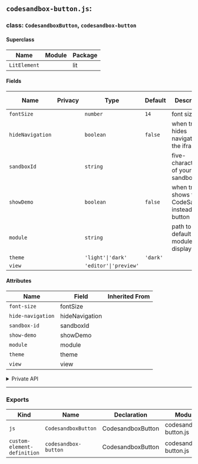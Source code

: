## `codesandbox-button.js`:

### class: `CodesandboxButton`, `codesandbox-button`

#### Superclass

| Name         | Module | Package |
| ------------ | ------ | ------- |
| `LitElement` |        | lit     |

#### Fields

| Name             | Privacy | Type                  | Default  | Description                                            | Inherited From |
| ---------------- | ------- | --------------------- | -------- | ------------------------------------------------------ | -------------- |
| `fontSize`       |         | `number`              | `14`     | font size                                              |                |
| `hideNavigation` |         | `boolean`             | `false`  | when true, hides navigation in the iframe              |                |
| `sandboxId`      |         | `string`              |          | five-character id of your sandbox                      |                |
| `showDemo`       |         | `boolean`             | `false`  | when true, shows the CodeSandbox instead of the button |                |
| `module`         |         | `string`              |          | path to the default module to display                  |                |
| `theme`          |         | `'light'\|'dark'`     | `'dark'` |                                                        |                |
| `view`           |         | `'editor'\|'preview'` |          |                                                        |                |

#### Attributes

| Name              | Field          | Inherited From |
| ----------------- | -------------- | -------------- |
| `font-size`       | fontSize       |                |
| `hide-navigation` | hideNavigation |                |
| `sandbox-id`      | sandboxId      |                |
| `show-demo`       | showDemo       |                |
| `module`          | module         |                |
| `theme`           | theme          |                |
| `view`            | view           |                |

<details><summary>Private API</summary>

#### Methods

| Name           | Privacy | Description | Parameters | Return | Inherited From |
| -------------- | ------- | ----------- | ---------- | ------ | -------------- |
| `getIframeSrc` | private |             |            |        |                |
| `onClick`      | private |             |            |        |                |

</details>

<hr/>

### Exports

| Kind                        | Name                 | Declaration       | Module                | Package |
| --------------------------- | -------------------- | ----------------- | --------------------- | ------- |
| `js`                        | `CodesandboxButton`  | CodesandboxButton | codesandbox-button.js |         |
| `custom-element-definition` | `codesandbox-button` | CodesandboxButton | codesandbox-button.js |         |
